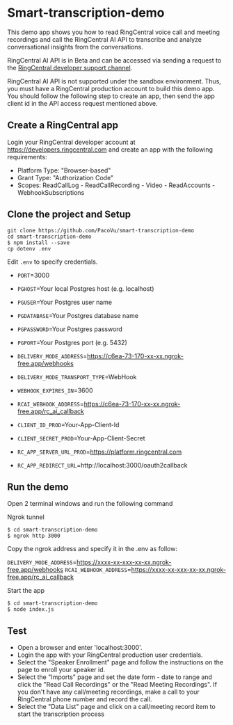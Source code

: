 # Smart-transcription-demo

This demo app shows you how to read RingCentral voice call and meeting recordings and call the RingCentral AI API to transcribe and analyze conversational insights from the conversations.

RingCentral AI API is in Beta and can be accessed via sending a request to the [RingCentral developer support channel](https://developers.ringcentral.com/support/create-case).

RingCentral AI API is not supported under the sandbox environment. Thus, you must have a RingCentral production account to build this demo app. You should follow the following step to create an app, then send the app client id in the API access request mentioned above.

## Create a RingCentral app
Login your RingCentral developer account at https://developers.ringcentral.com and create an app with the following requirements:
- Platform Type: "Browser-based"
- Grant Type: "Authorization Code"
- Scopes: ReadCallLog - ReadCallRecording - Video - ReadAccounts - WebhookSubscriptions

## Clone the project and Setup

```
git clone https://github.com/PacoVu/smart-transcription-demo
cd smart-transcription-demo
$ npm install --save
cp dotenv .env
```

Edit `.env` to specify credentials.

- `PORT`=3000
- `PGHOST`=Your local Postgres host (e.g. localhost)
- `PGUSER`=Your Postgres user name
- `PGDATABASE`=Your Postgres database name
- `PGPASSWORD`=Your Postgres password
- `PGPORT`=Your Postgres port (e.g. 5432)

- `DELIVERY_MODE_ADDRESS`=https://c6ea-73-170-xx-xx.ngrok-free.app/webhooks
- `DELIVERY_MODE_TRANSPORT_TYPE`=WebHook
- `WEBHOOK_EXPIRES_IN`=3600
- `RCAI_WEBHOOK_ADDRESS`=https://c6ea-73-170-xx-xx.ngrok-free.app/rc_ai_callback


- `CLIENT_ID_PROD`=Your-App-Client-Id
- `CLIENT_SECRET_PROD`=Your-App-Client-Secret

- `RC_APP_SERVER_URL_PROD`=https://platform.ringcentral.com
- `RC_APP_REDIRECT_URL`=http://localhost:3000/oauth2callback

## Run the demo
Open 2 terminal windows and run the following command

Ngrok tunnel
```
$ cd smart-transcription-demo
$ ngrok http 3000
```
Copy the ngrok address and specify it in the .env as follow:

`DELIVERY_MODE_ADDRESS`=https://xxxx-xx-xxx-xx-xx.ngrok-free.app/webhooks
`RCAI_WEBHOOK_ADDRESS`=https://xxxx-xx-xxx-xx-xx.ngrok-free.app/rc_ai_callback

Start the app
```
$ cd smart-transcription-demo
$ node index.js
```

## Test

- Open a browser and enter 'localhost:3000'.
- Login the app with your RingCentral production user credentials.
- Select the "Speaker Enrollment" page and follow the instructions on the page to enroll your speaker id.
- Select the "Imports" page and set the date form - date to range and click the "Read Call Recordings" or the "Read Meeting Recordings". If you don't have any call/meeting recordings, make a call to your RingCentral phone number and record the call.
- Select the "Data List" page and click on a call/meeting record item to start the transcription process
